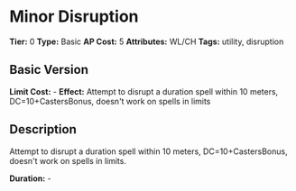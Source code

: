 # Minor Disruption

**Tier:** 0
**Type:** Basic
**AP Cost:** 5
**Attributes:** WL/CH
**Tags:** utility, disruption

## Basic Version
**Limit Cost:** -
**Effect:** Attempt to disrupt a duration spell within 10 meters, DC=10+CastersBonus, doesn't work on spells in limits

## Description
Attempt to disrupt a duration spell within 10 meters, DC=10+CastersBonus, doesn't work on spells in limits.

**Duration:** -